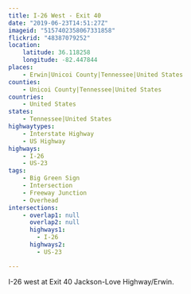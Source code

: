 ```yaml
---
title: I-26 West - Exit 40
date: "2019-06-23T14:51:27Z"
imageid: "5157402358067331858"
flickrid: "48387079252"
location:
    latitude: 36.118258
    longitude: -82.447844
places:
    - Erwin|Unicoi County|Tennessee|United States
counties:
    - Unicoi County|Tennessee|United States
countries:
    - United States
states:
    - Tennessee|United States
highwaytypes:
    - Interstate Highway
    - US Highway
highways:
    - I-26
    - US-23
tags:
    - Big Green Sign
    - Intersection
    - Freeway Junction
    - Overhead
intersections:
    - overlap1: null
      overlap2: null
      highways1:
        - I-26
      highways2:
        - US-23

---
```

I-26 west at Exit 40 Jackson-Love Highway/Erwin.